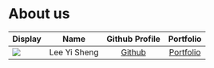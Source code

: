 # About us

Display |     Name     | Github Profile | Portfolio 
--------|:------------:|:--------------:|:---------:
![](https://via.placeholder.com/100.png?text=Photo) | Lee Yi Sheng | [Github](https://github.com/Lee-YiSheng/tp.git) | [Portfolio](docs/team/johndoe.md)
